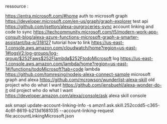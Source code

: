 ressource : 

https://entra.microsoft.com/#home auth to microsoft graph
https://developer.microsoft.com/en-us/graph/graph-explorer test api
https://github.com/jsetton/alexa-ourgroceries-sync account linking and code to sync
https://techcommunity.microsoft.com/t5/modern-work-app-consult-blog/alexa-azure-functions-microsoft-graph-a-smarter-assistant/ba-p/318127 tutorial how to link
https://us-east-1.console.aws.amazon.com/cloudwatch/home?region=us-east-1#logsV2:log-groups/log-group/$252Faws$252Flambda$252FtodoMicrosoft log
https://us-east-1.console.aws.amazon.com/lambda/home?region=us-east-1#/functions/todoMicrosoft?tab=code lambda
https://github.com/tomresing/nodejs-alexa-connect-sample microsoft graph and alexa
https://github.com/mcrowson/wunderlist-alexa-skill old project who do what I want
https://github.com/jensbuehl/alexa-wonder-do-it old project who do what I want
https://developer.amazon.com/alexa/console/ask alexa skill console

ask smapi update-account-linking-info -s amzn1.ask.skill.252ccdd5-c365-4c6f-8619-b213d1681035 --account-linking-request file:accountLinkingMicrosoft.json
